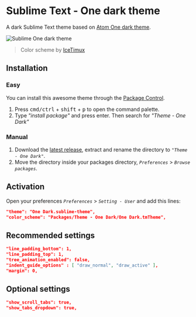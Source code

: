 # Sublime Text - One dark theme
A dark Sublime Text theme based on [Atom One dark theme](https://github.com/atom/one-dark-ui).

![Sublime One dark theme](http://i.imgur.com/sJB4gjm.png)
> Color scheme by [IceTimux](https://github.com/IceTimux/one-dark-sublime-text-3-color-scheme)

## Installation

### Easy
You can install this awesome theme through the [Package Control](https://packagecontrol.io/installation).

1. Press <kbd>cmd/ctrl</kbd> + <kbd>shift</kbd> + <kbd>p</kbd> to open the command palette.
2. Type *"install package"* and press enter. Then search for *"Theme - One Dark"*

### Manual
1. Download the [latest release](https://github.com/andresmichel/one-dark-theme/releases/latest), extract and rename the directory to *`"Theme - One Dark"`*.
2. Move the directory inside your packages directory, *`Preferences`* > *`Browse packages`*.

## Activation
Open your preferences *`Preferences`* > *`Setting - User`* and add this lines:

```json
"theme": "One Dark.sublime-theme",
"color_scheme": "Packages/Theme - One Dark/One Dark.tmTheme",
```

## Recommended settings
```json
"line_padding_bottom": 1,
"line_padding_top": 1,
"tree_animation_enabled": false,
"indent_guide_options" : [ "draw_normal", "draw_active" ],
"margin": 0,
```

## Optional settings
```json
"show_scroll_tabs": true,
"show_tabs_dropdown": true,
```
